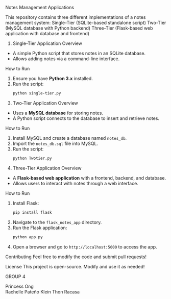  Notes Management Applications

This repository contains three different implementations of a notes management system:
Single-Tier (SQLite-based standalone script)
Two-Tier (MySQL database with Python backend)
Three-Tier (Flask-based web application with database and frontend)


 1. Single-Tier Application
 Overview
- A simple Python script that stores notes in an SQLite database.
- Allows adding notes via a command-line interface.

 How to Run
1. Ensure you have **Python 3.x** installed.
2. Run the script:
   ```sh
   python single-tier.py
   
 2. Two-Tier Application
 Overview
- Uses a **MySQL database** for storing notes.
- A Python script connects to the database to insert and retrieve notes.

 How to Run
1. Install MySQL and create a database named `notes_db`.
2. Import the `notes_db.sql` file into MySQL.
3. Run the script:
   ```sh
   python Twotier.py
   
 3. Three-Tier Application
 Overview
- A **Flask-based web application** with a frontend, backend, and database.
- Allows users to interact with notes through a web interface.

 How to Run
1. Install Flask:
   ```sh
   pip install flask
   ```
2. Navigate to the `flask_notes_app` directory.
3. Run the Flask application:
   ```sh
   python app.py
   ```
4. Open a browser and go to `http://localhost:5000` to access the app.

 Contributing
Feel free to modify the code and submit pull requests!

 License
This project is open-source. Modify and use it as needed!

GROUP 4

Princess Ong                                                                                                                                                                  
Rachelle Pateño                                                                                                                                                               Klein Thon Racasa

